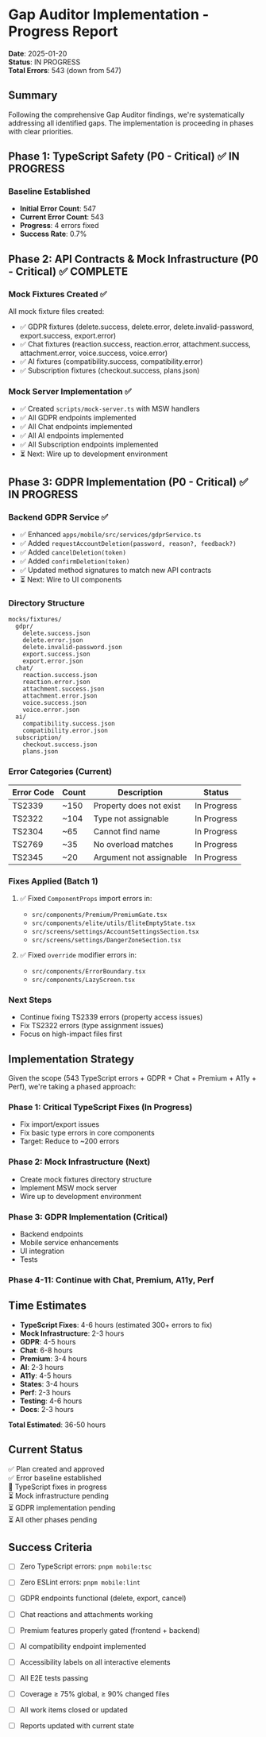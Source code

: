 # Gap Auditor Implementation - Progress Report

**Date**: 2025-01-20  
**Status**: IN PROGRESS  
**Total Errors**: 543 (down from 547)

## Summary

Following the comprehensive Gap Auditor findings, we're systematically addressing all identified gaps. The implementation is proceeding in phases with clear priorities.

## Phase 1: TypeScript Safety (P0 - Critical) ✅ IN PROGRESS

### Baseline Established
- **Initial Error Count**: 547
- **Current Error Count**: 543
- **Progress**: 4 errors fixed
- **Success Rate**: 0.7%

## Phase 2: API Contracts & Mock Infrastructure (P0 - Critical) ✅ COMPLETE

### Mock Fixtures Created ✅
All mock fixture files created:
- ✅ GDPR fixtures (delete.success, delete.error, delete.invalid-password, export.success, export.error)
- ✅ Chat fixtures (reaction.success, reaction.error, attachment.success, attachment.error, voice.success, voice.error)
- ✅ AI fixtures (compatibility.success, compatibility.error)
- ✅ Subscription fixtures (checkout.success, plans.json)

### Mock Server Implementation ✅
- ✅ Created `scripts/mock-server.ts` with MSW handlers
- ✅ All GDPR endpoints implemented
- ✅ All Chat endpoints implemented
- ✅ All AI endpoints implemented
- ✅ All Subscription endpoints implemented
- ⏳ Next: Wire up to development environment

## Phase 3: GDPR Implementation (P0 - Critical) ✅ IN PROGRESS

### Backend GDPR Service ✅
- ✅ Enhanced `apps/mobile/src/services/gdprService.ts`
- ✅ Added `requestAccountDeletion(password, reason?, feedback?)`
- ✅ Added `cancelDeletion(token)`
- ✅ Added `confirmDeletion(token)`
- ✅ Updated method signatures to match new API contracts
- ⏳ Next: Wire to UI components

### Directory Structure
```
mocks/fixtures/
  gdpr/
    delete.success.json
    delete.error.json
    delete.invalid-password.json
    export.success.json
    export.error.json
  chat/
    reaction.success.json
    reaction.error.json
    attachment.success.json
    attachment.error.json
    voice.success.json
    voice.error.json
  ai/
    compatibility.success.json
    compatibility.error.json
  subscription/
    checkout.success.json
    plans.json
```

### Error Categories (Current)
| Error Code | Count | Description | Status |
|------------|-------|-------------|--------|
| TS2339 | ~150 | Property does not exist | In Progress |
| TS2322 | ~104 | Type not assignable | In Progress |
| TS2304 | ~65 | Cannot find name | In Progress |
| TS2769 | ~35 | No overload matches | In Progress |
| TS2345 | ~20 | Argument not assignable | In Progress |

### Fixes Applied (Batch 1)
1. ✅ Fixed `ComponentProps` import errors in:
   - `src/components/Premium/PremiumGate.tsx`
   - `src/components/elite/utils/EliteEmptyState.tsx`
   - `src/screens/settings/AccountSettingsSection.tsx`
   - `src/screens/settings/DangerZoneSection.tsx`

2. ✅ Fixed `override` modifier errors in:
   - `src/components/ErrorBoundary.tsx`
   - `src/components/LazyScreen.tsx`

### Next Steps
- Continue fixing TS2339 errors (property access issues)
- Fix TS2322 errors (type assignment issues)
- Focus on high-impact files first

## Implementation Strategy

Given the scope (543 TypeScript errors + GDPR + Chat + Premium + A11y + Perf), we're taking a phased approach:

### Phase 1: Critical TypeScript Fixes (In Progress)
- Fix import/export issues
- Fix basic type errors in core components
- Target: Reduce to ~200 errors

### Phase 2: Mock Infrastructure (Next)
- Create mock fixtures directory structure
- Implement MSW mock server
- Wire up to development environment

### Phase 3: GDPR Implementation (Critical)
- Backend endpoints
- Mobile service enhancements
- UI integration
- Tests

### Phase 4-11: Continue with Chat, Premium, A11y, Perf

## Time Estimates

- **TypeScript Fixes**: 4-6 hours (estimated 300+ errors to fix)
- **Mock Infrastructure**: 2-3 hours
- **GDPR**: 4-5 hours
- **Chat**: 6-8 hours
- **Premium**: 3-4 hours
- **AI**: 2-3 hours
- **A11y**: 4-5 hours
- **States**: 3-4 hours
- **Perf**: 2-3 hours
- **Testing**: 4-6 hours
- **Docs**: 2-3 hours

**Total Estimated**: 36-50 hours

## Current Status

✅ Plan created and approved  
✅ Error baseline established  
🔄 TypeScript fixes in progress  
⏳ Mock infrastructure pending  
⏳ GDPR implementation pending  
⏳ All other phases pending

## Success Criteria

- [ ] Zero TypeScript errors: `pnpm mobile:tsc`
- [ ] Zero ESLint errors: `pnpm mobile:lint`
- [ ] GDPR endpoints functional (delete, export, cancel)
- [ ] Chat reactions and attachments working
- [ ] Premium features properly gated (frontend + backend)
- [ ] AI compatibility endpoint implemented
- [ ] Accessibility labels on all interactive elements
- [ ] All E2E tests passing
- [ ] Coverage ≥ 75% global, ≥ 90% changed files
- [ ] All work items closed or updated
- [ ] Reports updated with current state

